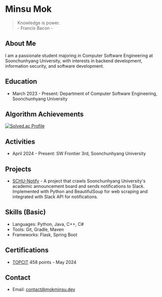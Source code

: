 # Minsu Mok

> Knowledge is power. <br>
> \- Francis Bacon \-

## About Me 
I am a passionate student majoring in Computer Software Engineering at Soonchunhyang University, with interests in backend development, information security, and software development.

## Education
* March 2023 - Present: Department of Computer Software Engineering, Soonchunhyang University

## Algorithm Achievements
[![Solved.ac Profile](http://mazassumnida.wtf/api/generate_badge?boj=mokminsu)](https://solved.ac/profile/mokminsu)

## Activities
* April 2024 - Present: SW Frontier 3rd, Soonchunhyang University

## Projects
* [SCHU-Notify](https://github.com/mokminsu/SCHU-Notify) - A project that crawls Soonchunhyang University's academic announcement board and sends notifications to Slack. Implemented with Python and BeautifulSoup for web scraping and integrated with Slack API for notifications.

## Skills (Basic)
* Languages: Python, Java, C++, C#
* Tools: Git, Gradle, Maven
* Frameworks: Flask, Spring Boot

## Certifications
* [TOPCIT](https://www.topcit.or.kr/) 458 points - May 2024

<!-- Uncomment and fill out when you have relevant information
## Experience
* [Company Name](link to company) - Job Title (Date)
  - Description of your role and achievements.

## Certifications
* Certification Name - Issuing Organization (Date)
-->

## Contact
* Email: [contact@mokminsu.dev](mailto:contact@mokminsu.dev)
